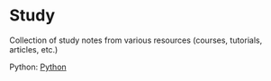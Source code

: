 # Study
Collection of study notes from various resources (courses, tutorials, articles, etc.)

Python: [Python](python/study_python.md)

